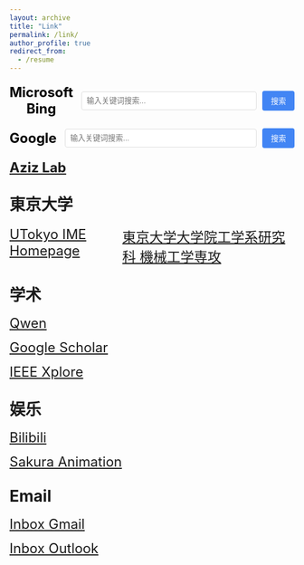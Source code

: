 ```yaml
---
layout: archive
title: "Link"
permalink: /link/
author_profile: true
redirect_from:
  - /resume
---
```


<!-- 固定Bing搜索栏 -->
<div align="center" style="margin: 20px 0;">
  <form action="https://www.bing.com/search" method="get" target="_blank" style="display: flex; align-items: center;">
    <span style="font-size: 24px; font-weight: bold; color: #000000; margin-right: 15px;">Microsoft Bing</span>
    <input type="text" name="q" placeholder="输入关键词搜索..." style="width: 500px; padding: 8px; border: 1px solid #ddd; border-radius: 4px;">
    <input type="submit" value="搜索" style="padding: 8px 15px; margin-left: 10px; background-color: #4285F4; color: white; border: none; border-radius: 4px; cursor: pointer;">
  </form>
</div>

<!-- 固定Google搜索栏 -->
<div align="center" style="margin: 20px 0;">
  <form action="https://www.google.com/search" method="get" target="_blank" style="display: flex; align-items: center;">
    <span style="font-size: 24px; font-weight: bold; color: #000000; margin-right: 15px;">Google</span>
    <input type="text" name="q" placeholder="输入关键词搜索..." style="width: 500px; padding: 8px; border: 1px solid #ddd; border-radius: 4px;">
    <input type="submit" value="搜索" style="padding: 8px 15px; margin-left: 10px; background-color: #4285F4; color: white; border: none; border-radius: 4px; cursor: pointer;">
  </form>
</div>

**<a href="https://epi.iis.u-tokyo.ac.jp/" target="_blank" rel="noopener noreferrer" style="font-size:24px;">Aziz Lab</a>**

## <span style="font-size:28px;">東京大学</span>
<div style="display:flex; gap:24px; font-size:24px; margin:20px 0;">
<a href="https://www.ime.t.u-tokyo.ac.jp/" target="_blank" rel="noopener noreferrer" style="font-size:24px;">UTokyo IME Homepage</a>
<a href="https://www2.mech.t.u-tokyo.ac.jp/?lang=ja" target="_blank" rel="noopener noreferrer" style="font-size:24px;">東京大学大学院工学系研究科 機械工学専攻</a>
</div>

## <span style="font-size:28px;">学术</span>

<a href="https://chat.qwen.ai/" target="_blank" rel="noopener noreferrer" style="font-size:24px;">Qwen</a>

<a href="https://scholar.google.com/" target="_blank" rel="noopener noreferrer" style="font-size:24px;">Google Scholar</a>

<a href="https://ieeexplore.ieee.org/Xplore/home.jsp" target="_blank" rel="noopener noreferrer" style="font-size:24px;">IEEE Xplore</a>

## <span style="font-size:28px;">娱乐</span>

<a href="https://www.bilibili.com/" target="_blank" rel="noopener noreferrer" style="font-size:24px;">Bilibili</a>

<a href="https://skr.cc/" target="_blank" rel="noopener noreferrer" style="font-size:24px;">Sakura Animation</a>

## <span style="font-size:28px;">Email</span>

<a href="https://mail.google.com/" target="_blank" rel="noopener noreferrer" style="font-size:24px;">Inbox Gmail</a>

<a href="https://outlook.live.com/mail/0/" target="_blank" rel="noopener noreferrer" style="font-size:24px;">Inbox Outlook</a>







